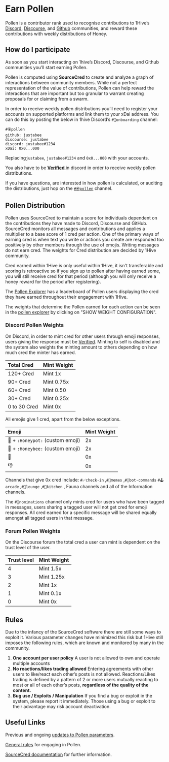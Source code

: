 # Earn Pollen

Pollen is a contributor rank used to recognise contributions to 1Hive’s [Discord](https://discord.com/invite/P4rRDUKTAU), [Discourse](https://forum.1hive.org/), and [Github](https://github.com/1Hive) communities, and reward these contributions with weekly distributions of Honey.

## How do I participate

As soon as you start interacting on 1hive’s Discord, Discourse, and Github communities you’ll start earning Pollen.

Pollen is computed using **SourceCred** to create and analyze a graph of interactions between community members. While not a perfect representation of the value of contributions, Pollen can help reward the interactions that are important but too granular to warrant creating proposals for or claiming from a swarm.

In order to receive weekly pollen distributions you’ll need to register your accounts on supported platforms and link them to your xDai address. You can do this by posting the below in 1hive Discord’s `#🐛onboarding` channel:

```text
#🏵pollen
github: justabee
discourse: justabee
discord: justabee#1234
xDai: 0x0...000
```

Replacing`justabee`, `justabee#1234` and `0x0...000` with your accounts.

You also have to be [**Verified** ](../introduce-yourself/discord.md#tips)in discord in order to receive weekly pollen distributions.

If you have questions, are interested in how pollen is calculated, or auditing the distributions, just hop on the [`#🏵pollen`](https://discord.gg/y8fPNcNdAa) channel.

## Pollen Distribution

Pollen uses SourceCred to maintain a score for individuals dependent on the contributions they have made to Discord, Discourse and GitHub. SourceCred monitors all messages and contributions and applies a multiplier to a base score of 1 cred per action. One of the primary ways of earning cred is when text you write or actions you create are responded too positively by other members through the use of emojis. Writing messages do not earn cred. The weights for Cred distribution are decided by 1Hive community.

Cred earned within 1Hive is only useful within 1Hive, it isn't transferable and scoring is retroactive so if you sign up to pollen after having earned some, you will still receive cred for that period \(although you will only receive a honey reward for the period after registering\).

The [Pollen Explorer](https://1hive.github.io/pollen/#/explorer) has a leaderboard of Pollen users displaying the cred they have earned throughout their engagement with 1Hive.

The weights that determine the Pollen earned for each action can be seen in the [pollen explorer](https://1hive.github.io/pollen/#/explorer%20) by clicking on "SHOW WEIGHT CONFIGURATION".

### Discord Pollen Weights

On Discord, in order to mint cred for other users through emoji responses, users giving the response must be [Verified](../introduce-yourself/discord.md#tips). Minting to self is disabled and the system also weights the minting amount to others depending on how much cred the minter has earned.

| Total Cred | Mint Weight |
| :--- | :--- |
| 120+ Cred  | Mint 1x |
| 90+ Cred | Mint 0.75x |
| 60+ Cred | Mint 0.50 |
| 30+ Cred  | Mint 0.25x |
| 0 to 30 Cred  | Mint 0x |

All emojis give 1 cred, apart from the below exceptions.

| Emoji | Mint Weight |
| :--- | :--- |
|  🍯 + `:Honeypot:` \(custom emoji\) | 2x |
| 🐝 + `:Honeybee:` \(custom emoji\) | 2x |
| 💩 | 0x |
| 👎 | 0x |

Channels that give 0x cred include: `#✅check-in` ,`#🐸memes` ,`#🤖bot-commands` `#🕹arcade` ,`#🦩lounge` ,`#🍱kitchen` , Fauna channels and all of the Information channels.

The `#🍄nominations` channel only mints cred for users who have been tagged in messages, users sharing a tagged user will not get cred for emoji responses. All cred earned for a specific message will be shared equally amongst all tagged users in that message.

### Forum Pollen Weights

On the Discourse forum the total cred a user can mint is dependent on the trust level of the user.

| Trust level | Mint Weight |
| :--- | :--- |
| 4 | Mint 1.5x |
| 3 | Mint 1.25x |
| 2 | Mint 1x |
| 1 | Mint 0.1x |
| 0 | Mint 0x |

## Rules

Due to the infancy of the SourceCred software there are still some ways to exploit it. Various parameter changes have minimized this risk but 1Hive still imposes the following rules, which are known and monitored by many in the community.

1. **One account per user policy** A user is not allowed to own and operate multiple accounts
2. **No reactions/likes trading allowed** Entering agreements with other users to like/react each other’s posts is not allowed. Reactions/Likes trading is defined by a pattern of 2 or more users mutually reacting to most or all of each other’s posts, **regardless of the quality of the content.**
3. **Bug use / Exploits / Manipulation** If you find a bug or exploit in the system, please report it immediately. Those using a bug or exploit to their advantage may risk account deactivation.

## Useful Links

Previous and ongoing [updates to Pollen parameters](https://forum.1hive.org/t/updates-to-sourcecred/726).

[General rules](https://forum.1hive.org/t/pollen-rules-and-a-reporting-system/1155) for engaging in Pollen.

[SourceCred documentation](https://sourcecred.io/docs/) for further information.

